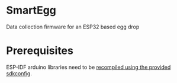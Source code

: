 # SmartEgg
Data collection firmware for an ESP32 based egg drop

# Prerequisites
ESP-IDF arduino libraries need to be [recompiled using the provided sdkconfig](https://github.com/XDleader555/arduino-esp32-libs).